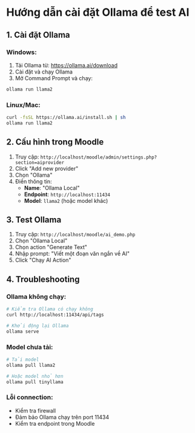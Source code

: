 # Hướng dẫn cài đặt Ollama để test AI

## 1. Cài đặt Ollama

### Windows:
1. Tải Ollama từ: https://ollama.ai/download
2. Cài đặt và chạy Ollama
3. Mở Command Prompt và chạy:
```bash
ollama run llama2
```

### Linux/Mac:
```bash
curl -fsSL https://ollama.ai/install.sh | sh
ollama run llama2
```

## 2. Cấu hình trong Moodle

1. Truy cập: `http://localhost/moodle/admin/settings.php?section=aiprovider`
2. Click "Add new provider"
3. Chọn "Ollama"
4. Điền thông tin:
   - **Name**: "Ollama Local"
   - **Endpoint**: `http://localhost:11434`
   - **Model**: `llama2` (hoặc model khác)

## 3. Test Ollama

1. Truy cập: `http://localhost/moodle/ai_demo.php`
2. Chọn "Ollama Local"
3. Chọn action "Generate Text"
4. Nhập prompt: "Viết một đoạn văn ngắn về AI"
5. Click "Chạy AI Action"

## 4. Troubleshooting

### Ollama không chạy:
```bash
# Kiểm tra Ollama có chạy không
curl http://localhost:11434/api/tags

# Khởi động lại Ollama
ollama serve
```

### Model chưa tải:
```bash
# Tải model
ollama pull llama2

# Hoặc model nhỏ hơn
ollama pull tinyllama
```

### Lỗi connection:
- Kiểm tra firewall
- Đảm bảo Ollama chạy trên port 11434
- Kiểm tra endpoint trong Moodle
